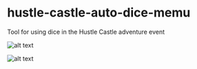 # hustle-castle-auto-dice-memu
Tool for using dice in the Hustle Castle adventure event

![alt text]([https://i.imgur.com/XgmyidN.png] "Logo Title Text 1")

![alt text]([https://i.imgur.com/XgmyidN.png](https://i.imgur.com/XgmyidN.png)](https://i.imgur.com/XgmyidN.png) "MeMu Display settings")
